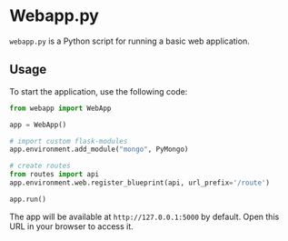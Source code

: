 # Webapp.py
`webapp.py` is a Python script for running a basic web application.

## Usage

To start the application, use the following code:

```python
from webapp import WebApp

app = WebApp()

# import custom flask-modules
app.environment.add_module("mongo", PyMongo)

# create routes
from routes import api
app.environment.web.register_blueprint(api, url_prefix='/route')

app.run()
```

The app will be available at `http://127.0.0.1:5000` by default. Open this URL in your browser to access it.
